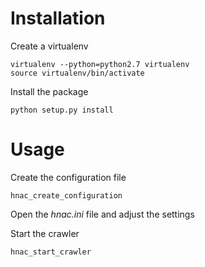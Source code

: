 Installation
============

Create a virtualenv

    virtualenv --python=python2.7 virtualenv
    source virtualenv/bin/activate

Install the package

    python setup.py install

Usage
=====

Create the configuration file

    hnac_create_configuration

Open the *hnac.ini* file and adjust the settings 

Start the crawler

    hnac_start_crawler
